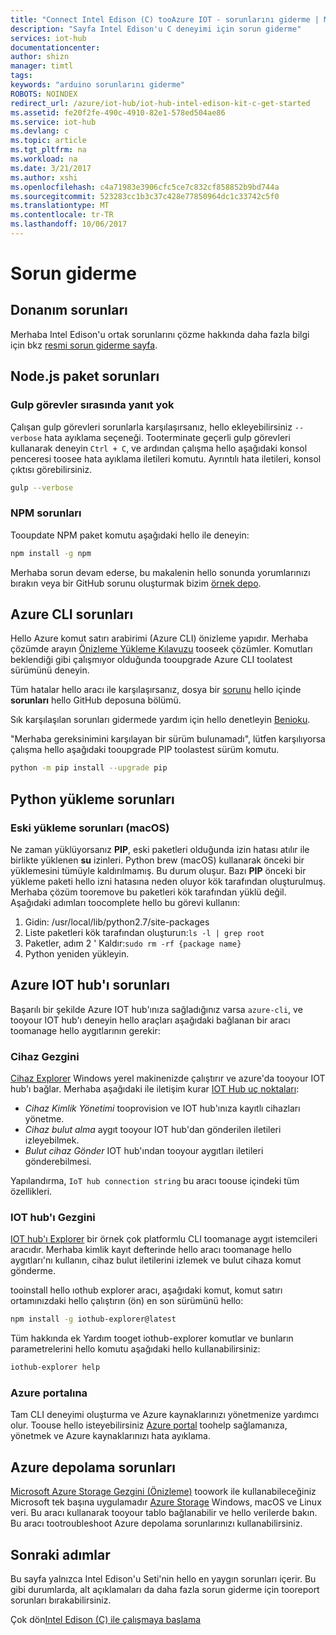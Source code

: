 ```yaml
---
title: "Connect Intel Edison (C) tooAzure IOT - sorunlarını giderme | Microsoft Docs"
description: "Sayfa Intel Edison'u C deneyimi için sorun giderme"
services: iot-hub
documentationcenter: 
author: shizn
manager: timtl
tags: 
keywords: "arduino sorunlarını giderme"
ROBOTS: NOINDEX
redirect_url: /azure/iot-hub/iot-hub-intel-edison-kit-c-get-started
ms.assetid: fe20f2fe-490c-4910-82e1-578ed504ae86
ms.service: iot-hub
ms.devlang: c
ms.topic: article
ms.tgt_pltfrm: na
ms.workload: na
ms.date: 3/21/2017
ms.author: xshi
ms.openlocfilehash: c4a71983e3906cfc5ce7c832cf858852b9bd744a
ms.sourcegitcommit: 523283cc1b3c37c428e77850964dc1c33742c5f0
ms.translationtype: MT
ms.contentlocale: tr-TR
ms.lasthandoff: 10/06/2017
---
```

# <a name="troubleshooting"></a>Sorun giderme
## <a name="hardware-issues"></a>Donanım sorunları
Merhaba Intel Edison'u ortak sorunlarını çözme hakkında daha fazla bilgi için bkz [resmi sorun giderme sayfa](https://software.intel.com/en-us/node/637974).

## <a name="nodejs-package-issues"></a>Node.js paket sorunları
### <a name="no-response-during-gulp-tasks"></a>Gulp görevler sırasında yanıt yok
Çalışan gulp görevleri sorunlarla karşılaşırsanız, hello ekleyebilirsiniz `--verbose` hata ayıklama seçeneği. Tooterminate geçerli gulp görevleri kullanarak deneyin `Ctrl + C`, ve ardından çalışma hello aşağıdaki konsol penceresi toosee hata ayıklama iletileri komutu. Ayrıntılı hata iletileri, konsol çıktısı görebilirsiniz. 

```bash
gulp --verbose
```

### <a name="npm-issues"></a>NPM sorunları
Tooupdate NPM paket komutu aşağıdaki hello ile deneyin:

```bash
npm install -g npm
```

Merhaba sorun devam ederse, bu makalenin hello sonunda yorumlarınızı bırakın veya bir GitHub sorunu oluşturmak bizim [örnek depo][sample-repository].

## <a name="azure-cli-issues"></a>Azure CLI sorunları
Hello Azure komut satırı arabirimi (Azure CLI) önizleme yapıdır. Merhaba çözümde arayın [Önizleme Yükleme Kılavuzu](https://github.com/Azure/azure-cli/blob/master/doc/preview_install_guide.md) tooseek çözümler. Komutları beklendiği gibi çalışmıyor olduğunda tooupgrade Azure CLI toolatest sürümünü deneyin.

Tüm hatalar hello aracı ile karşılaşırsanız, dosya bir [sorunu](https://github.com/Azure/azure-cli/issues) hello içinde **sorunları** hello GitHub deposuna bölümü.

Sık karşılaşılan sorunları gidermede yardım için hello denetleyin [Benioku](https://github.com/Azure/azure-cli/blob/master/README.rst).

"Merhaba gereksinimini karşılayan bir sürüm bulunamadı", lütfen karşılıyorsa çalışma hello aşağıdaki tooupgrade PIP toolastest sürüm komutu.

```bash
python -m pip install --upgrade pip
```

## <a name="python-installation-issues"></a>Python yükleme sorunları
### <a name="legacy-installation-issues-macos"></a>Eski yükleme sorunları (macOS)
Ne zaman yüklüyorsanız **PIP**, eski paketleri olduğunda izin hatası atılır ile birlikte yüklenen **su** izinleri. Python brew (macOS) kullanarak önceki bir yüklemesini tümüyle kaldırılmamış. Bu durum oluşur. Bazı **PIP** önceki bir yükleme paketi hello izni hatasına neden oluyor kök tarafından oluşturulmuş. Merhaba çözüm tooremove bu paketleri kök tarafından yüklü değil. Aşağıdaki adımları toocomplete hello bu görevi kullanın:

1. Gidin: /usr/local/lib/python2.7/site-packages
2. Liste paketleri kök tarafından oluşturun:`ls -l | grep root`
3. Paketler, adım 2 ' Kaldır:`sudo rm -rf {package name}`
4. Python yeniden yükleyin.

## <a name="azure-iot-hub-issues"></a>Azure IOT hub'ı sorunları
Başarılı bir şekilde Azure IOT hub'ınıza sağladığınız varsa `azure-cli`, ve tooyour IOT hub'ı deneyin hello araçları aşağıdaki bağlanan bir aracı toomanage hello aygıtlarının gerekir:

### <a name="device-explorer"></a>Cihaz Gezgini
[Cihaz Explorer](https://github.com/Azure/azure-iot-sdk-csharp/tree/master/tools/DeviceExplorer) Windows yerel makinenizde çalıştırır ve azure'da tooyour IOT hub'ı bağlar. Merhaba aşağıdaki ile iletişim kurar [IOT Hub uç noktaları](iot-hub-devguide.md):

- _Cihaz Kimlik Yönetimi_ tooprovision ve IOT hub'ınıza kayıtlı cihazları yönetme.
- _Cihaz bulut alma_ aygıt tooyour IOT hub'dan gönderilen iletileri izleyebilmek.
- _Bulut cihaz Gönder_ IOT hub'ından tooyour aygıtları iletileri gönderebilmesi.

Yapılandırma, `IoT hub connection string` bu aracı toouse içindeki tüm özellikleri.

### <a name="iot-hub-explorer"></a>IOT hub'ı Gezgini
[IOT hub'ı Explorer](https://github.com/Azure/iothub-explorer) bir örnek çok platformlu CLI toomanage aygıt istemcileri aracıdır. Merhaba kimlik kayıt defterinde hello aracı toomanage hello aygıtları'nı kullanın, cihaz bulut iletilerini izlemek ve bulut cihaza komut gönderme.

tooinstall hello ıothub explorer aracı, aşağıdaki komut, komut satırı ortamınızdaki hello çalıştırın (ön) en son sürümünü hello:

```bash
npm install -g iothub-explorer@latest
```

Tüm hakkında ek Yardım tooget iothub-explorer komutlar ve bunların parametrelerini hello komutu aşağıdaki hello kullanabilirsiniz:

```bash
iothub-explorer help
```

### <a name="azure-portal"></a>Azure portalına
Tam CLI deneyimi oluşturma ve Azure kaynaklarınızı yönetmenize yardımcı olur. Toouse hello isteyebilirsiniz [Azure portal](../azure-portal-overview.md) toohelp sağlamanıza, yönetmek ve Azure kaynaklarınızı hata ayıklama.

## <a name="azure-storage-issues"></a>Azure depolama sorunları
[Microsoft Azure Storage Gezgini (Önizleme)](http://storageexplorer.com) toowork ile kullanabileceğiniz Microsoft tek başına uygulamadır [Azure Storage](https://azure.microsoft.com/en-us/services/storage/) Windows, macOS ve Linux veri. Bu aracı kullanarak tooyour tablo bağlanabilir ve hello verilerde bakın. Bu aracı tootroubleshoot Azure depolama sorunlarınızı kullanabilirsiniz.

## <a name="next-steps"></a>Sonraki adımlar
Bu sayfa yalnızca Intel Edison'u Seti'nin hello en yaygın sorunları içerir. Bu gibi durumlarda, alt açıklamaları da daha fazla sorun giderme için tooreport sorunları bırakabilirsiniz.

Çok dön[Intel Edison (C) ile çalışmaya başlama](iot-hub-intel-edison-kit-c-get-started.md)

<!-- Images and links -->

[sample-repository]: https://github.com/Azure-Samples/iot-hub-c-edison-getting-started